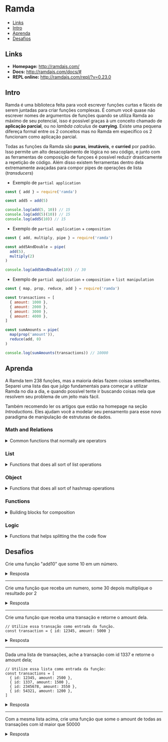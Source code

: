 
# Ramda

- [Links](#links)
- [Intro](#intro)
- [Aprenda](#aprenda)
- [Desafios](#desafios)

## Links

* **Homepage:** http://ramdajs.com/
* **Docs:** http://ramdajs.com/docs/#
* **REPL online:** http://ramdajs.com/repl/?v=0.23.0

## Intro

Ramda é uma biblioteca feita para você escrever funções curtas e fáceis de
serem juntadas para criar funções complexas. É comum você quase não escrever
nomes de argumentos de funções quando se utiliza Ramda ao máximo de seu
potencial, isso é possível graças à um conceito chamado de **aplicação
parcial**, ou no *lambda calculus* de **currying**. Existe uma pequena difereça
formal entre os 2 conceitos mas no Ramda em específico os 2 funcionam como
aplicação parcial.

Todas as funções da Ramda são **puras**, **imutáveis**, e **curried** por
padrão. Isso permite um alto desacoplamento de lógica no seu código, e junto
com as ferramentas de composição de funçoes é possível reduzir drasticamente a
repetição de código. Além disso existem ferramentas dentro dela extremamente
avaçadas para compor pipes de operações de lista (*transducers*)

* Exemplo de `partial application`
```js
const { add } = require('ramda')

const add5 = add(5)

console.log(add(5, 10)) // 15
console.log(add(5)(10)) // 15
console.log(add5(10)) // 15
```

* Exemplo de `partial application` + `composition`
```js
const { add, multiply, pipe } = require('ramda')

const add5AndDouble = pipe(
  add(5),
  multiply(2)
)

console.log(add5AndDouble(10)) // 30
```

* Exemplo de `partial application` + `composition` + `list manipulation`
```js
const { map, prop, reduce, add } = require('ramda')

const transactions = [
  { amount: 1000 },
  { amount: 2000 },
  { amount: 3000 },
  { amount: 4000 },
]

const sumAmounts = pipe(
  map(prop('amount')),
  reduce(add, 0)
)

console.log(sumAmounts(transactions)) // 10000

```

## Aprenda

A Ramda tem 238 funções, mas a maioria delas fazem coisas semelhantes. Separei
uma lista das que julgo fundamentais para começar a utilizar Ramda no dia a
dia, e quando possível tente ir buscando coisas nela que resolvem seu problema
de um jeito mais fácil.

Também recomendo ler os artigos que estão na homepage na seção *Introductions*.
Eles ajudam você a modelar seu pensamento para esse novo paradigma de
manipulação de estruturas de dados.


### Math and Relations

<details>
<summary>Common functions that normally are operators</summary>

- [add](http://ramdajs.com/docs/#add)
- [subtract](http://ramdajs.com/docs/#subtract)
- [divide](http://ramdajs.com/docs/#divide)
- [multiply](http://ramdajs.com/docs/#multiply)
- [equals](http://ramdajs.com/docs/#equals)
- [gt](http://ramdajs.com/docs/#gt)
- [gte](http://ramdajs.com/docs/#gte)
- [lt](http://ramdajs.com/docs/#lt)
- [lte](http://ramdajs.com/docs/#lte)
</details>

### List

<details>
<summary>Functions that does all sort of list operations</summary>

- [**map**](http://ramdajs.com/docs/#map)
- [**filter**](http://ramdajs.com/docs/#filter)
- [**reduce**](http://ramdajs.com/docs/#reduce)
- [find](http://ramdajs.com/docs/#find)
- [append](http://ramdajs.com/docs/#append)
- [concat](http://ramdajs.com/docs/#concat)
- [contains](http://ramdajs.com/docs/#contains)
- [drop](http://ramdajs.com/docs/#drop)
- [head](http://ramdajs.com/docs/#head)
- [join](http://ramdajs.com/docs/#join)
- [prepend](http://ramdajs.com/docs/#prepend)
- [split](http://ramdajs.com/docs/#split)
- [tail](http://ramdajs.com/docs/#tail)
- [take](http://ramdajs.com/docs/#take)
- [times](http://ramdajs.com/docs/#times)
- [without](http://ramdajs.com/docs/#without)
</details>

### Object

<details>
<summary>Functions that does all sort of hashmap operations</summary>

- [map](http://ramdajs.com/docs/#map)
- [filter](http://ramdajs.com/docs/#filter)
- [**lensProp**](http://ramdajs.com/docs/#lensProp)
- [**prop**](http://ramdajs.com/docs/#prop)
- [set](http://ramdajs.com/docs/#set)
- [view](http://ramdajs.com/docs/#view)
- [has](http://ramdajs.com/docs/#has)
- [toPairs](http://ramdajs.com/docs/#toPairs)
</details>

### Functions

<details>
<summary>Building blocks for composition</summary>

- [**__**](http://ramdajs.com/docs/#__)
- [always](http://ramdajs.com/docs/#always)
- [ap](http://ramdajs.com/docs/#ap)
- [compose](http://ramdajs.com/docs/#compose)
- [**pipe**](http://ramdajs.com/docs/#pipe)
- [**curry**](http://ramdajs.com/docs/#curry)
- [partial](http://ramdajs.com/docs/#partial)
- [tap](http://ramdajs.com/docs/#tap)
</details>

### Logic

<details>
<summary>Functions that helps splitting the the code flow</summary>

- [allPass](ramdajs.com/docs/#allPass)
- [and](ramdajs.com/docs/#and)
- [both](ramdajs.com/docs/#both)
- [cond](ramdajs.com/docs/#cond)
- [defaultTo](ramdajs.com/docs/#defaultTo)
- [either](ramdajs.com/docs/#either)
- [ifElse](ramdajs.com/docs/#ifElse)
- [not](ramdajs.com/docs/#not)
- [or](ramdajs.com/docs/#or)
</details>

## Desafios

Crie uma função "add10" que some 10 em um número.
<details>
<summary>Resposta</summary>

```
const add10 = add(10)

add10(5) // 15
```
</details>

--------------------
Crie uma função que receba um numero, some 30 depois multiplique o resultado por 2
<details>
<summary>Resposta</summary>

```
const add30multiply2 = pipe(
 add(30),
 multiply(2),
)

add30multiply2(11) // 82
```
</details>

--------------------
Crie uma função que receba uma transação e retorne o amount dela.
```
// Utilize essa transação como entrada da função.
const transaction = { id: 12345, amount: 5000 }
```
<details>
<summary>Resposta</summary>

```
const transaction = { id: 12345, amount: 5000 }
const amount = prop('amount')

amount(transaction)
```
</details>

--------------------
Dada uma lista de transações, ache a transação com id 1337 e retorne o amount dela;
```
// Utilize essa lista como entrada da função:
const transactions = [
  { id: 12345, amount: 2500 },
  { id: 1337, amount: 1500 },
  { id: 2345678, amount: 3550 },
  { id: 54321, amount: 1200 },
]
```
<details>
<summary>Resposta</summary>

```
const transactions = [
  { id: 12345, amount: 2500 },
  { id: 1337, amount: 1500 },
  { id: 2345678, amount: 3550 },
  { id: 54321, amount: 1200 },
]
const find1337 = pipe(
  find(propEq('id', 1337)),
  amount
)

find1337(transactions)
```
</details>

--------------------
Com a mesma lista acima, crie uma função que some o amount de todas as transações com id maior que 50000
<details>
<summary>Resposta</summary>

```
const transactions = [
  { id: 12345, amount: 2500 },
  { id: 1337, amount: 1500 },
  { id: 2345678, amount: 3550 },
  { id: 54321, amount: 1200 },
]
const amount = prop('amount')
const idGreaterThan50000 = propSatisfies(lt(50000), 'id')
const sumAmounts = pipe(
  filter(idGreaterThan50000),
  map(amount),
  sum,
)

sumAmounts(transactions)
```
</details>
